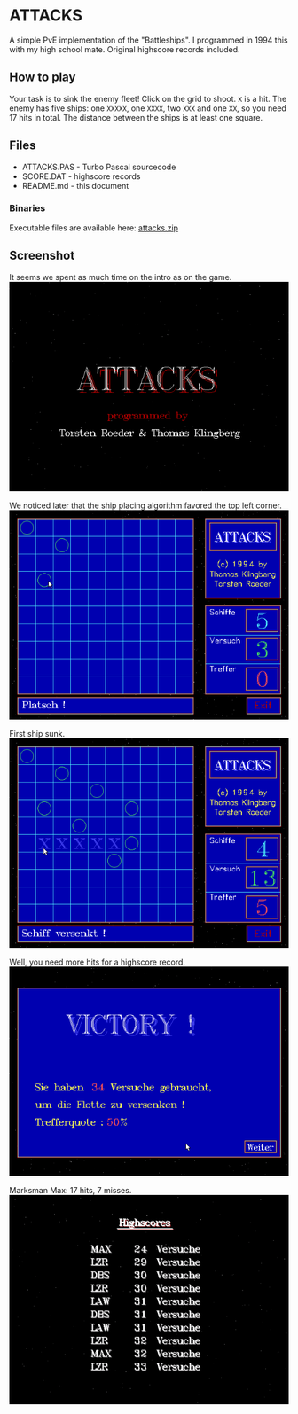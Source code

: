 # ATTACKS

A simple PvE implementation of the "Battleships". I programmed in 1994 this with my high school mate. Original highscore records included.

## How to play

Your task is to sink the enemy fleet! Click on the grid to shoot. `X` is a hit. The enemy has five ships: one `XXXXX`, one `XXXX`, two `XXX` and one `XX`, so you need 17 hits in total. The distance between the ships is at least one square.

## Files

* ATTACKS.PAS - Turbo Pascal sourcecode
* SCORE.DAT - highscore records
* README.md - this document

### Binaries

Executable files are available here: [attacks.zip](http://turbo.elitepiraten.de/attacks.zip)

## Screenshot

It seems we spent as much time on the intro as on the game.
![title screen from ATTACKS.PAS](ATTACKS1.PNG)

We noticed later that the ship placing algorithm favored the top left corner.
![screenshot from ATTACKS.PAS](ATTACKS2.PNG)

First ship sunk.
![screenshot from ATTACKS.PAS](ATTACKS3.PNG)

Well, you need more hits for a highscore record.
![screenshot from ATTACKS.PAS](ATTACKS4.PNG)

Marksman Max: 17 hits, 7 misses.
![highscore table from ATTACKS.PAS](ATTACKS5.PNG)
